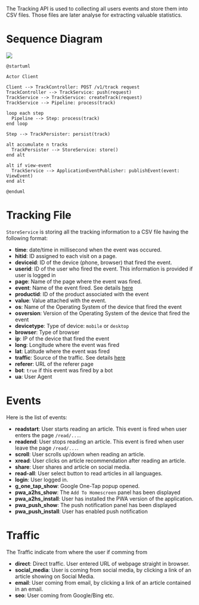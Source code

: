 The Tracking API is used to collecting all users events and store them into CSV files.
Those files are later analyse for extracting valuable statistics.

# Sequence Diagram

![](https://www.planttext.com/api/plantuml/img/VL6vRiCm3Dtv5HoTmGYwUWWI19rhm45tLILWeOgaK9Jx-z4HE6bJT1Br-0uIt4THBEbi0GvQFEFH6d82q5xi-nsUMEcletV2tbhY0SUtwOJRvMKhfODCbqHHu1Vlhfs85wDfm93YtDte6tZi_K7MJ4geOlzeHXF86bVCsMkAiQj3RG2izm59wHcZK01SgLKtPUn9G-uJYmoWjEypZSJHP9UyUsZbcgAieD8wdPFDqwB3seWvxgVo5kgPrWLZ-NKjDTiqhyNGTqzBkG7YqxQ74ApHIenthuKpfWzhubm7QsM5ksemu7isgy132EnpcGz-1G00)

```plantuml
@startuml

Actor Client

Client --> TrackController: POST /v1/track request
TrackController --> TrackService: push(request)
TrackService --> TrackService: createTrack(request)
TrackService --> Pipeline: process(track)

loop each step
  Pipeline --> Step: process(track)
end loop

Step --> TrackPersister: persist(track)

alt accumulate n tracks
  TrackPersister --> StoreService: store()
end alt

alt if view-event
  TrackService --> ApplicationEventPublisher: publishEvent(event: ViewEvent)
end alt

@enduml
```

# Tracking File
``StoreService`` is storing all the tracking information to a CSV file having the following format:

- **time**: date/time in millisecond when the event was occured.
- **hitid**: ID assigned to each visit on a page.
- **deviceid**: ID of the device (phone, browser) that fired the event.
- **userid**: ID of the user who fired the event. This information is provided if user is logged in
- **page**: Name of the page where the event was fired.
- **event**: Name of the event fired. See details [here](https://github.com/wutsi/wutsi.github.io/blob/master/design/kpi/Tracking%20File.md#event)
- **productid**: ID of the product associated with the event
- **value**: Value attached with the event.
- **os**: Name of the Operating System of the device that fired the event
- **osversion**: Version of the Operating System of the device that fired the event
- **devicetype**: Type of device: `mobile` or `desktop`
- **browser**: Type of browser
- **ip**: IP of the device that fired the event
- **long**: Longitude  where the event was fired
- **lat**: Latitude where the event was fired
- **traffic**: Source of the traffic. See details [here](https://github.com/wutsi/wutsi.github.io/blob/master/design/kpi/Tracking%20File.md#traffic)
- **referer**: URL of the referer page
- **bot**: `true` if this event was fired by a bot
- **ua**: User Agent

# Events
Here is the list of events:
- **readstart**: User starts reading an article. This event is fired when user enters the page `/read/...`.
- **readend**: User stops reading an article. This event is fired when user leave the page `/read/...`.
- **scroll**: User scrolls up/down when reading an article.
- **xread**: User clicks on article recommendation after reading an article.
- **share**: User shares and article on social media.
- **read-all**: User select button to read articles in all languages.
- **login**: User logged in.
- **g_one_tap_show**: Google One-Tap popup opened.
- **pwa_a2hs_show**: The `Add To Homescreen` panel has been displayed
- **pwa_a2hs_install**: User has installed the PWA version of the application.
- **pwa_push_show**: The push notification panel has been displayed
- **pwa_push_install**: User has enabled push notification

# Traffic
The Traffic indicate from where the user if comming from
- **direct**: Direct traffic. User entered URL of webpage straight in browser.
- **social_media**: User is coming from social media, by clicking a link of an article showing on Social Media.
- **email**: User coming from email, by clicking a link of an article contained in an email.
- **seo**: User coming from Google/Bing etc.
